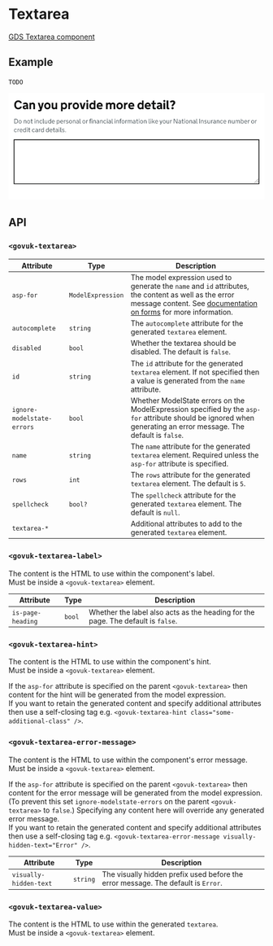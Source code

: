 # Textarea

[GDS Textarea component](https://design-system.service.gov.uk/components/textarea/)

## Example

```razor
TODO
```

![Textarea](../images/textarea.png)


## API

### `<govuk-textarea>`

| Attribute | Type | Description |
| --- | --- | --- |
| `asp-for` | `ModelExpression` | The model expression used to generate the `name` and `id` attributes, the content as well as the error message content. See [documentation on forms](forms.md) for more information. |
| `autocomplete`| `string` | The `autocomplete` attribute for the generated `textarea` element. |
| `disabled` | `bool` | Whether the textarea should be disabled. The default is `false`. |
| `id` | `string` | The `id` attribute for the generated `textarea` element. If not specified then a value is generated from the `name` attribute. |
| `ignore-modelstate-errors` | `bool` | Whether ModelState errors on the ModelExpression specified by the `asp-for` attribute should be ignored when generating an error message. The default is `false`. |
| `name` | `string` | The `name` attribute for the generated `textarea` element. Required unless the `asp-for` attribute is specified. |
| `rows` | `int` | The `rows` attribute for the generated `textarea` element. The default is `5`. |
| `spellcheck` | `bool?` | The `spellcheck` attribute for the generated `textarea` element. The default is `null`. |
| `textarea-*` | | Additional attributes to add to the generated `textarea` element. |

### `<govuk-textarea-label>`

The content is the HTML to use within the component's label.\
Must be inside a `<govuk-textarea>` element.

| Attribute | Type | Description |
| --- | --- | --- |
| `is-page-heading` | `bool` | Whether the label also acts as the heading for the page. The default is `false`. |

### `<govuk-textarea-hint>`

The content is the HTML to use within the component's hint.\
Must be inside a `<govuk-textarea>` element.

If the `asp-for` attribute is specified on the parent `<govuk-textarea>` then content for the hint will be generated from the model expression.\
If you want to retain the generated content and specify additional attributes then use a self-closing tag e.g.
`<govuk-textarea-hint class="some-additional-class" />`.

### `<govuk-textarea-error-message>`

The content is the HTML to use within the component's error message.\
Must be inside a `<govuk-textarea>` element.

If the `asp-for` attribute is specified on the parent `<govuk-textarea>` then content for the error message will be generated from the model expression.
(To prevent this set `ignore-modelstate-errors` on the parent `<govuk-textarea>` to `false`.) Specifying any content here will override any generated error message.\
If you want to retain the generated content and specify additional attributes then use a self-closing tag e.g.
`<govuk-textarea-error-message visually-hidden-text="Error" />`.

| Attribute | Type | Description |
| --- | --- | --- |
| `visually-hidden-text` | `string` | The visually hidden prefix used before the error message. The default is `Error`. |

### `<govuk-textarea-value>`

The content is the HTML to use within the generated `textarea`.\
Must be inside a `<govuk-textarea>` element.
